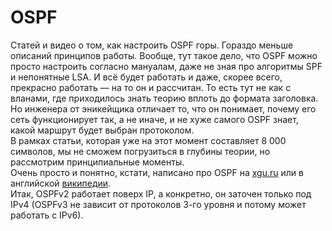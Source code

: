 # OSPF

Статей и видео о том, как настроить OSPF горы. Гораздо меньше описаний принципов работы. Вообще, тут такое дело, что OSPF можно просто настроить согласно мануалам, даже не зная про алгоритмы SPF и непонятные LSA. И всё будет работать и даже, скорее всего, прекрасно работать — на то он и рассчитан. То есть тут не как с вланами, где приходилось знать теорию вплоть до формата заголовка.  
Но инженера от эникейщика отличает то, что он понимает, почему его сеть функционирует так, а не иначе, и не хуже самогo OSPF знает, какой маршрут будет выбран протоколом.  
В рамках статьи, которая уже на этот момент составляет 8 000 символов, мы не сможем погрузиться в глубины теории, но рассмотрим принципиальные моменты.  
Очень просто и понятно, кстати, написано про OSPF на [xgu.ru](http://xgu.ru/wiki/OSPF) или в английской [википедии](http://en.wikipedia.org/wiki/Open_Shortest_Path_First).  
Итак, OSPFv2 работает поверх IP, а конкретно, он заточен только под IPv4 \(OSPFv3 не зависит от протоколов 3-го уровня и потому может работать с IPv6\).
